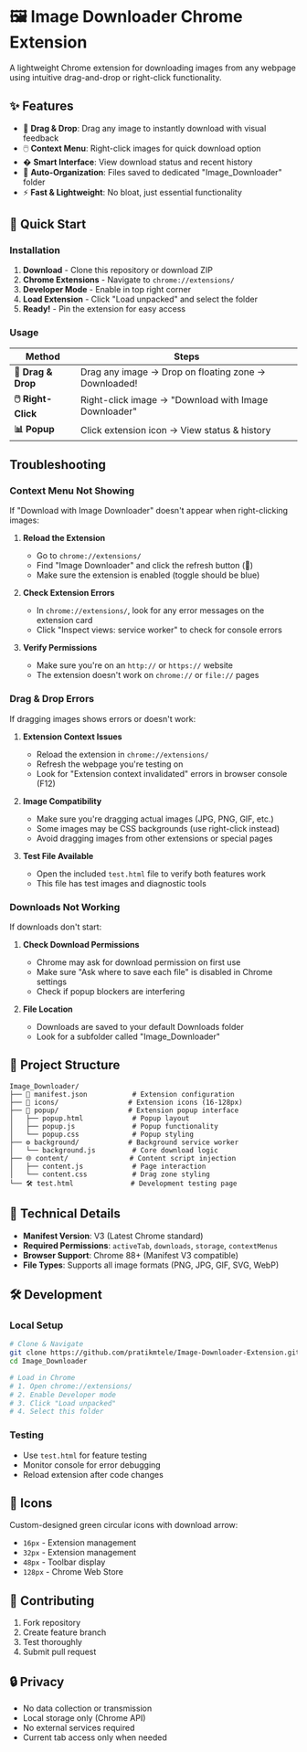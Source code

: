 # 🖼️ Image Downloader Chrome Extension

A lightweight Chrome extension for downloading images from any webpage using intuitive drag-and-drop or right-click functionality.

## ✨ Features

- 🎯 **Drag & Drop**: Drag any image to instantly download with visual feedback
- 🖱️ **Context Menu**: Right-click images for quick download option
- � **Smart Interface**: View download status and recent history
- 📁 **Auto-Organization**: Files saved to dedicated "Image_Downloader" folder
- ⚡ **Fast & Lightweight**: No bloat, just essential functionality

## 🚀 Quick Start

### Installation
1. **Download** - Clone this repository or download ZIP
2. **Chrome Extensions** - Navigate to `chrome://extensions/`
3. **Developer Mode** - Enable in top right corner
4. **Load Extension** - Click "Load unpacked" and select the folder
5. **Ready!** - Pin the extension for easy access

### Usage
| Method | Steps |
|--------|-------|
| **🎯 Drag & Drop** | Drag any image → Drop on floating zone → Downloaded! |
| **🖱️ Right-Click** | Right-click image → "Download with Image Downloader" |
| **📊 Popup** | Click extension icon → View status & history |

## Troubleshooting

### Context Menu Not Showing
If "Download with Image Downloader" doesn't appear when right-clicking images:

1. **Reload the Extension**
   - Go to `chrome://extensions/`
   - Find "Image Downloader" and click the refresh button (🔄)
   - Make sure the extension is enabled (toggle should be blue)

2. **Check Extension Errors**
   - In `chrome://extensions/`, look for any error messages on the extension card
   - Click "Inspect views: service worker" to check for console errors

3. **Verify Permissions**
   - Make sure you're on an `http://` or `https://` website
   - The extension doesn't work on `chrome://` or `file://` pages

### Drag & Drop Errors
If dragging images shows errors or doesn't work:

1. **Extension Context Issues**
   - Reload the extension in `chrome://extensions/`
   - Refresh the webpage you're testing on
   - Look for "Extension context invalidated" errors in browser console (F12)

2. **Image Compatibility**
   - Make sure you're dragging actual images (JPG, PNG, GIF, etc.)
   - Some images may be CSS backgrounds (use right-click instead)
   - Avoid dragging images from other extensions or special pages

3. **Test File Available**
   - Open the included `test.html` file to verify both features work
   - This file has test images and diagnostic tools

### Downloads Not Working
If downloads don't start:

1. **Check Download Permissions**
   - Chrome may ask for download permission on first use
   - Make sure "Ask where to save each file" is disabled in Chrome settings
   - Check if popup blockers are interfering

2. **File Location**
   - Downloads are saved to your default Downloads folder
   - Look for a subfolder called "Image_Downloader"

## 📁 Project Structure

```
Image_Downloader/
├── 📄 manifest.json           # Extension configuration
├── 🎨 icons/                 # Extension icons (16-128px)
├── 📱 popup/                 # Extension popup interface
│   ├── popup.html            # Popup layout
│   ├── popup.js              # Popup functionality
│   └── popup.css             # Popup styling
├── ⚙️ background/            # Background service worker
│   └── background.js         # Core download logic
├── 🌐 content/               # Content script injection
│   ├── content.js            # Page interaction
│   └── content.css           # Drag zone styling
└── 🛠️ test.html              # Development testing page
```

## 🔧 Technical Details

- **Manifest Version**: V3 (Latest Chrome standard)
- **Required Permissions**: `activeTab`, `downloads`, `storage`, `contextMenus`
- **Browser Support**: Chrome 88+ (Manifest V3 compatible)
- **File Types**: Supports all image formats (PNG, JPG, GIF, SVG, WebP)

## 🛠️ Development

### Local Setup
```bash
# Clone & Navigate
git clone https://github.com/pratikmtele/Image-Downloader-Extension.git
cd Image_Downloader

# Load in Chrome
# 1. Open chrome://extensions/
# 2. Enable Developer mode
# 3. Click "Load unpacked"
# 4. Select this folder
```

### Testing
- Use `test.html` for feature testing
- Monitor console for error debugging
- Reload extension after code changes

## 🎨 Icons
Custom-designed green circular icons with download arrow:
- `16px` - Extension management
- `32px` - Extension management  
- `48px` - Toolbar display
- `128px` - Chrome Web Store

## 🤝 Contributing
1. Fork repository
2. Create feature branch
3. Test thoroughly
4. Submit pull request


## 🔒 Privacy
- No data collection or transmission
- Local storage only (Chrome API)
- No external services required
- Current tab access only when needed

